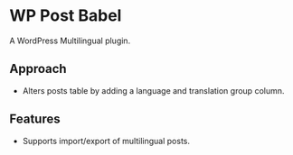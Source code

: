 WP Post Babel
===============

A WordPress Multilingual plugin.

Approach
--------
- Alters posts table by adding a language and translation group column.

Features
--------
- Supports import/export of multilingual posts.
